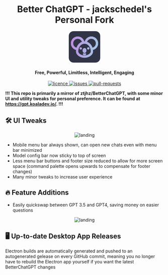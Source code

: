 <h1 align="center"><b>Better ChatGPT - jackschedel's Personal Fork</b></h1>

<p align="center">
    <a href="https://gpt.koaladev.io" target="_blank"><img src="public/apple-touch-icon.png" alt="Better ChatGPT Icon" width="100" /></a>
</p>

<h4 align="center"><b>Free, Powerful, Limitless, Intelligent, Engaging</b></h4>

<p align="center">
<a href="https://github.com/jackschedel/BetterChatGPT/blob/main/LICENSE" target="_blank">
<img src="https://img.shields.io/github/license/jackschedel/BetterChatGPT?style=flat-square" alt="licence" />
</a>
<a href="https://github.com/jackschedel/BetterChatGPT/issues" target="_blank">
<img src="https://img.shields.io/github/issues/jackschedel/BetterChatGPT?style=flat-square" alt="issues"/>
</a>
<a href="https://github.com/jackschedel/BetterChatGPT/pulls" target="_blank">
<img src="https://img.shields.io/github/issues-pr/jackschedel/BetterChatGPT?style=flat-square" alt="pull-requests"/>
</a>


<b>!!! This repo is primarily a mirror of ztjhz/BetterChatGPT, with some minor UI and utility tweaks for personal preference. It can be found at https://gpt.koaladev.io/. !!!</b>

## 🛠️ UI Tweaks

<p align="center">
    <img src="https://cdn.discordapp.com/attachments/446426925209092098/1105203400334909550/image.png" alt="landing" width=500 />
</p>

- Mobile menu bar always shown, can open new chats even with menu bar minimized
- Model config bar now sticky to top of screen
- Less menu bar buttons and footer size reduced to allow for more screen space (command palette opens upwards to compensate for footer changes)
- Many minor tweaks to increase user experience

## 🔥 Feature Additions

- Easily quickswap between GPT 3.5 and GPT4, saving money on easier questions

<p align="center">
    <img src="https://cdn.discordapp.com/attachments/446426925209092098/1105209104147959819/quickswapdemo.gif" alt="landing" width=500 />
</p>


## 🖥️ Up-to-date Desktop App Releases

Electron builds are automatically generated and pushed to an autogenerated gelease on every GitHub commit, meaning you no longer have to rebuild the Electron app yourself if you want the latest BetterChatGPT changes
